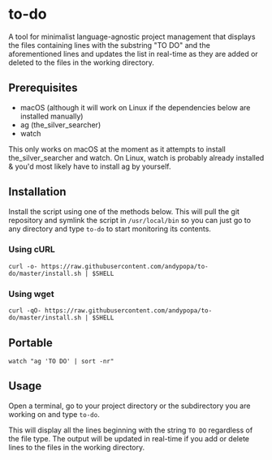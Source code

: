 # to-do
A tool for minimalist language-agnostic project management that displays the files containing lines with the substring "TO DO" and the aforementioned lines and updates the list in real-time as they are added or deleted to the files in the working directory.

## Prerequisites
 - macOS (although it will work on Linux if the dependencies below are installed manually)
 - ag (the_silver_searcher)
 - watch

This only works on macOS at the moment as it attempts to install the_silver_searcher and watch.
On Linux, watch is probably already installed & you'd most likely have to install ag by yourself.

## Installation
Install the script using one of the methods below. This will pull the git repository and symlink the script in `/usr/local/bin` so you can just go to any directory and type `to-do` to start monitoring its contents.

### Using cURL
`curl -o- https://raw.githubusercontent.com/andypopa/to-do/master/install.sh | $SHELL`

### Using wget
`curl -qO- https://raw.githubusercontent.com/andypopa/to-do/master/install.sh | $SHELL`

## Portable
`watch "ag 'TO DO' | sort -nr"`

## Usage
Open a terminal, go to your project directory or the subdirectory you are working on and type `to-do`.

This will display all the lines beginning with the string `TO DO` regardless of the file type.
The output will be updated in real-time if you add or delete lines to the files in the working directory.

